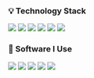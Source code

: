 ### 💡 Technology Stack

<img src="https://img.shields.io/badge/Python-3776AB?style=for-the-badge&logo=Python&logoColor=FFFFFF"/> <img src="https://img.shields.io/badge/Unity-696969?style=for-the-badge&logo=Unity&logoColor=FFFFFF"/> <img src="https://img.shields.io/badge/CSharp-512BD4?style=for-the-badge&logo=csharp&logoColor=FFFFFF"/> <img src="https://img.shields.io/badge/HTML5-E34F26?style=for-the-badge&logo=HTML5&logoColor=FFFFFF"/> <img src="https://img.shields.io/badge/JavaScript-696969?style=for-the-badge&logo=javascript&logoColor=F7DF1E"/> <img src="https://img.shields.io/badge/Firebase-DAA520?style=for-the-badge&logo=Firebase&logoColor=FFFFFF"/>

### 🤖 Software I Use

<img src="https://img.shields.io/badge/VSCode-1E90FF?style=for-the-badge&logo=visualstudiocode&logoColor=FFFFFF"/> <img src="https://img.shields.io/badge/Blender-E87D0D?style=for-the-badge&logo=Blender&logoColor=FFFFFF"/> <img src="https://img.shields.io/badge/Photoshop-696969?style=for-the-badge&logo=adobephotoshop&logoColor=31A8FF"/> <img src="https://img.shields.io/badge/Discord-5865F2?style=for-the-badge&logo=Discord&logoColor=FFFFFF"/> <img src="https://img.shields.io/badge/Notion-FFFFFF?style=for-the-badge&logo=Notion&logoColor=000000"/> 
